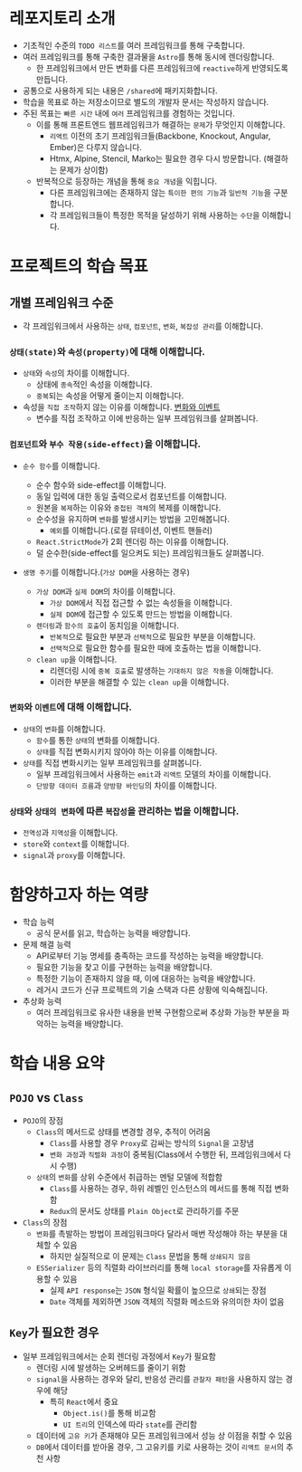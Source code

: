 # 레포지토리 소개
- 기초적인 수준의 `TODO 리스트`를 여러 프레임워크를 통해 구축합니다.
- 여러 프레임워크를 통해 구축한 결과물을 `Astro`를 통해 동시에 렌더링합니다.
    - 한 프레임워크에서 만든 변화를 다른 프레임워크에 `reactive`하게 반영되도록 만듭니다.
- 공통으로 사용하게 되는 내용은 `/shared`에 패키지화합니다.
- 학습을 목표로 하는 저장소이므로 별도의 개발자 문서는 작성하지 않습니다.
- 주된 목표는 `빠른 시간` 내에 `여러` 프레임워크를 경험하는 것입니다.
    - 이를 통해 프론트엔드 웹프레임워크가 해결하는 `문제`가 무엇인지 이해합니다.
        - `리액트` 이전의 초기 프레임워크들(Backbone, Knockout, Angular, Ember)은 다루지 않습니다.
        - Htmx, Alpine, Stencil, Marko는 필요한 경우 다시 방문합니다. (해결하는 문제가 상이함)
    - 반복적으로 등장하는 개념을 통해 `중요 개념`을 익힙니다.
        - 다른 프레임워크에는 존재하지 않는 `특이한 편의 기능`과 `일반적 기능`을 구분합니다.
        - 각 프레임워크들이 특정한 목적을 달성하기 위해 사용하는 `수단`을 이해합니다.

# 프로젝트의 학습 목표
## 개별 프레임워크 수준
- 각 프레임워크에서 사용하는 `상태`, `컴포넌트`, `변화`, `복잡성 관리`를 이해합니다.
### `상태(state)`와 `속성(property)`에 대해 이해합니다. 
- `상태`와 `속성`의 차이를 이해합니다.
    - 상태에 `종속`적인 속성을 이해합니다.
    - `중복`되는 속성을 어떻게 줄이는지 이해합니다.
- 속성을 `직접 조작`하지 않는 이유를 이해합니다. [변화와 이벤트](#변화와-이벤트에-대해-이해합니다)
    - 변수를 직접 조작하고 이에 반응하는 일부 프레임워크를 살펴봅니다.

### `컴포넌트`와 `부수 작용(side-effect)`을 이해합니다.
- `순수 함수`를 이해합니다.
    - 순수 함수와 side-effect를 이해합니다.
    - 동일 입력에 대한 동일 출력으로서 컴포넌트를 이해합니다.
    - 원본을 `복제`하는 이유와 `중첩된 객체`의 복제를 이해합니다.
    - 순수성을 유지하며 `변화`를 발생시키는 방법을 고민해봅니다. 
        - `예외`를 이해합니다.(로컬 뮤테이션, 이벤트 핸들러)
    - `React.StrictMode`가 2회 렌더링 하는 이유를 이해합니다.
    - 덜 순수한(side-effect를 일으켜도 되는) 프레임워크들도 살펴봅니다.

- `생명 주기`를 이해합니다.(`가상 DOM`을 사용하는 경우)
    - `가상 DOM`과 `실제 DOM`의 차이를 이해합니다.
        - `가상 DOM`에서 직접 접근할 수 없는 속성들을 이해합니다.
        - `실제 DOM`에 접근할 수 있도록 만드는 방법을 이해합니다.
    - `렌더링`과 `함수의 호출`이 동치임을 이해합니다.
        - `반복적`으로 필요한 부분과 `선택적`으로 필요한 부분을 이해합니다.
        - `선택적`으로 필요한 함수를 필요한 때에 호출하는 법을 이해합니다.
    - `clean up`을 이해합니다.
        - 리렌더링 시에 `중복 호출`로 발생하는 `기대하지 않은 작동`을 이해합니다.
        - 이러한 부분을 해결할 수 있는 `clean up`을 이해합니다.

### `변화`와 `이벤트`에 대해 이해합니다.
- `상태`의 `변화`를 이해합니다.
    - `함수`를 통한 `상태`의 변화를 이해합니다.
    - `상태`를 직접 변화시키지 않아야 하는 이유를 이해합니다.
- `상태`를 직접 변화시키는 일부 프레임워크를 살펴봅니다.
    - 일부 프레임워크에서 사용하는 `emit`과 `리액트` 모델의 차이를 이해합니다.
    - `단방향 데이터 흐름`과 `양방향 바인딩`의 차이를 이해합니다.

### `상태`와 `상태의 변화`에 따른 `복잡성`을 관리하는 법을 이해합니다.
- `전역성`과 `지역성`을 이해합니다.
- `store`와 `context`를 이해합니다.
- `signal`과 `proxy`를 이해합니다.


# 함양하고자 하는 역량
- 학습 능력
    - 공식 문서를 읽고, 학습하는 능력을 배양합니다.
- 문제 해결 능력
    - API로부터 기능 명세를 충족하는 코드를 작성하는 능력을 배양합니다.
    - 필요한 기능을 찾고 이를 구현하는 능력을 배양합니다.
    - 특정한 기능이 존재하지 않을 때, 이에 대응하는 능력을 배양합니다.
    - 레거시 코드가 신규 프로젝트의 기술 스택과 다른 상황에 익숙해집니다.
- 추상화 능력
    - 여러 프레임워크로 유사한 내용을 반복 구현함으로써 추상화 가능한 부분을 파악하는 능력을 배양합니다.

# 학습 내용 요약
## `POJO` vs `Class`
- `POJO`의 장점
    - `Class`의 메서드로 상태를 변경할 경우, 추적이 어려움
        - `Class`를 사용할 경우 `Proxy`로 감싸는 방식의 `Signal`을 고장냄
        - `변화 과정`과 `직렬화 과정`이 중복됨(Class에서 수행한 뒤, 프레임워크에서 다시 수행)
    - `상태`의 `변화`를 상위 수준에서 취급하는 멘털 모델에 적합함
        - `Class`를 사용하는 경우, 하위 레벨인 인스턴스의 메서드를 통해 직접 변화함
        - `Redux`의 문서도 상태를 `Plain Object`로 관리하기를 주문
- `Class`의 장점
    - `변화`를 촉발하는 방법이 프레임워크마다 달라서 매번 작성해야 하는 부분을 대체할 수 있음
        - 하지만 실질적으로 이 문제는 `Class` 문법을 통해 `상쇄되지 않음`
    - `ESSerializer` 등의 직렬화 라이브러리를 통해 `local storage`를 자유롭게 이용할 수 있음
        - 실제 `API response`는 `JSON` 형식일 확률이 높으므로 `상쇄`되는 장점
        - `Date` 객체를 제외하면 `JSON` 객체의 직렬화 메소드와 유의미한 차이 없음

## `Key`가 필요한 경우
- 일부 프레임워크에서는 순회 렌더링 과정에서 `Key`가 필요함
    - 렌더링 시에 발생하는 오버헤드를 줄이기 위함
    - `signal`을 사용하는 경우와 달리, 반응성 관리를 `관찰자 패턴`을 사용하지 않는 경우에 해당
        - 특히 `React`에서 중요
            - `Object.is()`를 통해 비교함
            - `UI 트리`의 인덱스에 따라 `state`를 관리함
    - 데이터에 `고유 키`가 존재해야 모든 프레임워크에서 성능 상 이점을 취할 수 있음
    - `DB`에서 데이터를 받아올 경우, 그 고유키를 키로 사용하는 것이 `리액트 문서`의 추천 사항
